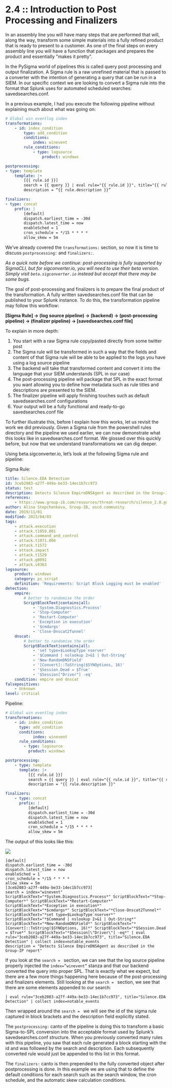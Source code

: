 # 2.4 :: Introduction to Post Processing and Finalizers

In an assembly line you will have many steps that are performed that will, along the way, transform some simple materials into a fully refined product that is ready to present to a customer. As one of the final steps on every assembly line you will have a function that packages and prepares the product and essentially "makes it pretty”.

In the PySigma world of pipelines this is called query post processing and output finalization. A Sigma rule is a raw unrefined material that is passed to a converter with the intention of generating a query that can be run in a SIEM. In our specific context we are looking to convert a Sigma rule into the format that Splunk uses for automated scheduled searches: savedsearches.conf.

In a previous example, I had you execute the following pipeline without explaining much about what was going on:

```yaml
# Global win eventlog index
transformations:
    - id: index_condition
        type: add_condition
        conditions:
            index: winevent
        rule_conditions:
            - type: logsource
                product: windows

postprocessing:
- type: template
    template: |+
        [{{ rule.id }}]
        search = {{ query }} | eval rule="{{ rule.id }}", title="{{ rule.title }}" | collect index=notable_events
        description = “{{ rule.description }}”

finalizers:
- type: concat
    prefix: |
        [default]
        dispatch.earliest_time = -30d
        dispatch.latest_time = now
        enableSched = 1
        cron_schedule = */15 * * * *
        allow_skew = 5m
```

We’ve already covered the `transformations:` section, so now it is time to discuss `postprocessing:` and `finalizers:`.

*As a quick note before we continue: post-processing is fully supported by SigmaCLI, but for sigconverter.io, you will need to use their beta version. Simply visit `beta.sigconverter.io` instead but accept that there may be some bugs.*

The goal of post-processing and finalizers is to prepare the final product of the transformation. A fully written savedsearches.conf file that can be published to your Splunk instance. To do this, the transformation pipeline may follow this workflow:

**[Sigma Rule] → (log source pipeline) → (backend) → (post-processing pipeline) → (finalizer pipeline) → [savedsearches.conf file]**

To explain in more depth:
1. You start with a raw Sigma rule copy/pasted directly from some twitter post
2. The Sigma rule will be transformed in such a way that the fields and content of that Sigma rule will be able to be applied to the logs you have using a log source pipeline
3. The backend will take that transformed content and convert it into the language that your SIEM understands (SPL in our case)
4. The post-processing pipeline will package that SPL in the exact format you want allowing you to define how metadata such as rule titles and descriptions are presented to the SIEM.
5. The finalizer pipeline will apply finishing touches such as default savedsearches.conf configurations
6. Your output will be a fully functional and ready-to-go savedsearches.conf file

To further illustrate this, before I explain how this works, let us revisit the work we did previously. Given a Sigma rule from the powershell rules directory and the pipeline we used earlier, we can now demonstrate what this looks like in savedsearches.conf format. We glossed over this quickly before, but now that we understand transformations we can dig deeper.

Using beta.sigconverter.io, let’s look at the following Sigma rule and pipeline:

Sigma Rule:
```yaml
title: Silence.EDA Detection
id: 3ceb2083-a27f-449a-be33-14ec1b7cc973
status: test
description: Detects Silence EmpireDNSAgent as described in the Group-IP report
references:
    - https://www.group-ib.com/resources/threat-research/silence_2.0.going_global.pdf
author: Alina Stepchenkova, Group-IB, oscd.community
date: 2019/11/01
modified: 2023/04/03
tags:
    - attack.execution
    - attack.t1059.001
    - attack.command_and_control
    - attack.t1071.004
    - attack.t1572
    - attack.impact
    - attack.t1529
    - attack.g0091
    - attack.s0363
logsource:
    product: windows
    category: ps_script
    definition: 'Requirements: Script Block Logging must be enabled'
detection:
    empire:
        # better to randomise the order
        ScriptBlockText|contains|all:
            - 'System.Diagnostics.Process'
            - 'Stop-Computer'
            - 'Restart-Computer'
            - 'Exception in execution'
            - '$cmdargs'
            - 'Close-Dnscat2Tunnel'
    dnscat:
        # better to randomise the order
        ScriptBlockText|contains|all:
            - 'set type=$LookupType`nserver'
            - '$Command | nslookup 2>&1 | Out-String'
            - 'New-RandomDNSField'
            - '[Convert]::ToString($SYNOptions, 16)'
            - '$Session.Dead = $True'
            - '$Session["Driver"] -eq'
    condition: empire and dnscat
falsepositives:
    - Unknown
level: critical
```
Pipeline:

```yaml
# Global win eventlog index
transformations:
    - id: index_condition
      type: add_condition
      conditions:
            index: winevent
      rule_conditions:
        - type: logsource
          product: windows

postprocessing:
    - type: template
      template: |+
          [{{ rule.id }}]
          search = {{ query }} | eval rule="{{ rule.id }}", title="{{ rule.title }}" | collect index=notable_events
          description = "{{ rule.description }}"

finalizers:
    - type: concat
      prefix: |
          [default]
          dispatch.earliest_time = -30d
          dispatch.latest_time = now
          enableSched = 1
          cron_schedule = */15 * * * *
          allow_skew = 5m
```
The output of this looks like this:

![](https://github.com/The-Taggart-Institute/de-with-sigma/blob/main/Images/finalizer%2Bpostprocessing.png)

```
[default]
dispatch.earliest_time = -30d
dispatch.latest_time = now
enableSched = 1
cron_schedule = */15 * * * *
allow_skew = 5m
[3ceb2083-a27f-449a-be33-14ec1b7cc973]
search = index="winevent" ScriptBlockText="*System.Diagnostics.Process*" ScriptBlockText="*Stop-Computer*" ScriptBlockText="*Restart-Computer*" ScriptBlockText="*Exception in execution*" ScriptBlockText="*$cmdargs*" ScriptBlockText="*Close-Dnscat2Tunnel*" ScriptBlockText="*set type=$LookupType`nserver*" ScriptBlockText="*$Command | nslookup 2>&1 | Out-String*" ScriptBlockText="*New-RandomDNSField*" ScriptBlockText="*[Convert]::ToString($SYNOptions, 16)*" ScriptBlockText="*$Session.Dead = $True*" ScriptBlockText="*$Session[\"Driver\"] -eq*" | eval rule="3ceb2083-a27f-449a-be33-14ec1b7cc973", title="Silence.EDA Detection" | collect index=notable_events
description = "Detects Silence EmpireDNSAgent as described in the Group-IP report"
```

If you look at the `search = ` section, we can see that the log source pipeline properly injected the `index=”winevent”` stanza and that our backend converted the query into proper SPL. That is exactly what we expect, but there are a few more things happening here because of the post-processing and finalizers elements. Still looking at the `search = ` section, we see that there are some elements appended to our search:

`| eval rule="3ceb2083-a27f-449a-be33-14ec1b7cc973", title="Silence.EDA Detection" | collect index=notable_events`

Then wrapped around the `search = ` we will see the id of the sigma rule captured in block brackets and the description field explicitly stated.

The `postprocessing:` canto of the pipeline is doing this to transform a basic Sigma-to-SPL conversion into the acceptable format used by Splunk’s savedsearches.conf structure. When you previously converted many rules with this pipeline, you saw that each rule generated a block starting with the id and was followed by the search and description. Each subsequently converted rule would just be appended to this list in this format.

The `finalizers:` canto is then prepended to the fully converted object after postprocessing is done. In this example we are using that to define the default conditions for each search such as the search window, the cron schedule, and the automatic skew calculation conditions.
